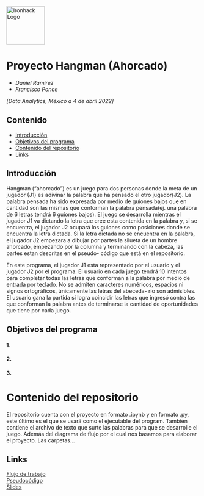 
<img src="https://bit.ly/2VnXWr2" alt="Ironhack Logo" width="100"/>

# Proyecto Hangman (Ahorcado)

- *Daniel Ramírez*
- *Francisco Ponce*

*[Data Analytics, México a 4 de abril 2022]*
## Contenido
- [Introducción](#introducción)
- [Objetivos del programa](#objetivos-del-programa)
- [Contenido del repositorio](#contenido-del-repositorio)
- [Links](#links)

## Introducción

Hangman (“ahorcado”) es un juego para dos personas donde la meta de un jugador (J1) es adivinar la palabra que 
ha pensado el otro jugador(J2). La palabra pensada ha sido expresada por medio de guiones bajos que en cantidad 
son las mismas que conforman la palabra pensada(ej. una palabra de 6 letras tendrá 6 guiones bajos).
   El juego se desarrolla mientras el jugador J1 va dictando la letra que cree esta contenida en la palabra y, 
si se encuentra, el jugador J2 ocupará los guiones como posiciones donde se encuentra la letra dictada. 
   Si la letra dictada no se encuentra en la palabra, el jugador J2 empezara a dibujar por partes la silueta de
un hombre ahorcado, empezando por la columna y terminando con la cabeza, las partes estan descritas en el pseudo-
código que está en el repositorio.

En este programa, el jugador J1 esta representado por el usuario y el jugador J2 por el programa. El usuario en 
cada juego tendrá 10 intentos para completar todas las letras que conforman a la palabra por medio de entrada por
teclado. No se admiten caracteres numéricos, espacios ni signos ortográficos, únicamente las letras del abeceda-
rio son admisibles. El usuario gana la partida si logra coincidir las letras que ingresó contra las que conforman
la palabra antes de terminarse la cantidad de oportunidades que tiene por cada juego. 


## Objetivos del programa

#### 1. 
#### 2.
#### 3.


# Contenido del repositorio

El repositorio cuenta con el proyecto en formato .ipynb y en formato .py, este último es el que se usará como el
ejecutable del program. También contiene el archivo de texto que surte las palabras para que se desarrolle el juego.
Además del diagrama de flujo por el cual nos basamos para elaborar el proyecto.
Las carpetas...


## Links

[Flujo de trabajo](https://lucid.app/lucidchart/471bc5f8-297c-42c7-8860-0945a2a78e9f/edit?invitationId=inv_14efcd87-82ca-4f84-afba-86d20796dbb7&referringApp=slack#)  
[Pseudocódigo](https://docs.google.com/document/d/1OX07BruAEH_KtiHDkboYBDaLUfI2RaPXt6fCERQ9p0U/edit)  
[Slides](https://docs.google.com/presentation/d/1XxSIoisNOwXswloXvkFB2z95bezzJsN8Cwmb8ulH2Xs/edit?usp=sharing)  




























